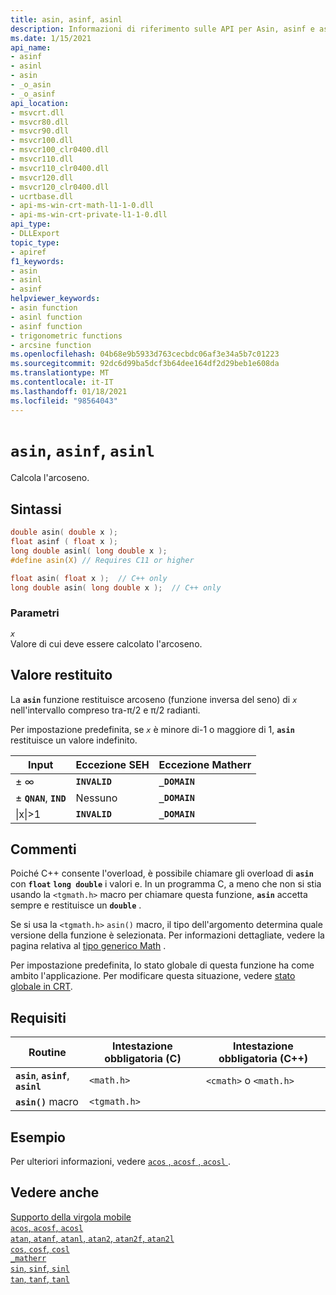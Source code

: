 ```yaml
---
title: asin, asinf, asinl
description: Informazioni di riferimento sulle API per Asin, asinf e asinl; che calcola l'arcoseno di un valore a virgola mobile.
ms.date: 1/15/2021
api_name:
- asinf
- asinl
- asin
- _o_asin
- _o_asinf
api_location:
- msvcrt.dll
- msvcr80.dll
- msvcr90.dll
- msvcr100.dll
- msvcr100_clr0400.dll
- msvcr110.dll
- msvcr110_clr0400.dll
- msvcr120.dll
- msvcr120_clr0400.dll
- ucrtbase.dll
- api-ms-win-crt-math-l1-1-0.dll
- api-ms-win-crt-private-l1-1-0.dll
api_type:
- DLLExport
topic_type:
- apiref
f1_keywords:
- asin
- asinl
- asinf
helpviewer_keywords:
- asin function
- asinl function
- asinf function
- trigonometric functions
- arcsine function
ms.openlocfilehash: 04b68e9b5933d763cecbdc06af3e34a5b7c01223
ms.sourcegitcommit: 92dc6d99ba5dcf3b64dee164df2d29beb1e608da
ms.translationtype: MT
ms.contentlocale: it-IT
ms.lasthandoff: 01/18/2021
ms.locfileid: "98564043"
---
```

# <a name="asin-asinf-asinl"></a>`asin`, `asinf`, `asinl`

Calcola l'arcoseno.

## <a name="syntax"></a>Sintassi

```C
double asin( double x );
float asinf ( float x );
long double asinl( long double x );
#define asin(X) // Requires C11 or higher

float asin( float x );  // C++ only
long double asin( long double x );  // C++ only
```

### <a name="parameters"></a>Parametri

*`x`*\
Valore di cui deve essere calcolato l'arcoseno.

## <a name="return-value"></a>Valore restituito

La **`asin`** funzione restituisce arcoseno (funzione inversa del seno) di *`x`* nell'intervallo compreso tra-π/2 e π/2 radianti.

Per impostazione predefinita, se *`x`* è minore di-1 o maggiore di 1, **`asin`** restituisce un valore indefinito.

|Input|Eccezione SEH|Eccezione Matherr|
|-----------|-------------------|-----------------------|
|± ∞|**`INVALID`**|**`_DOMAIN`**|
|± **`QNAN`**, **`IND`**|Nessuno|**`_DOMAIN`**|
|&#124;x&#124;>1|**`INVALID`**|**`_DOMAIN`**|

## <a name="remarks"></a>Commenti

Poiché C++ consente l'overload, è possibile chiamare gli overload di **`asin`** con **`float`** **`long double`** i valori e. In un programma C, a meno che non si stia usando la `<tgmath.h>` macro per chiamare questa funzione, **`asin`** accetta sempre e restituisce un **`double`** .

Se si usa la `<tgmath.h>` `asin()` macro, il tipo dell'argomento determina quale versione della funzione è selezionata. Per informazioni dettagliate, vedere la pagina relativa al [tipo generico Math](../../c-runtime-library/tgmath.md) .

Per impostazione predefinita, lo stato globale di questa funzione ha come ambito l'applicazione. Per modificare questa situazione, vedere [stato globale in CRT](../global-state.md).

## <a name="requirements"></a>Requisiti

|Routine|Intestazione obbligatoria (C)|Intestazione obbligatoria (C++)|
|-------------|---------------------|-|
|**`asin`**, **`asinf`**, **`asinl`**|`<math.h>`|`<cmath>` o `<math.h>`|
|**`asin()`** macro | `<tgmath.h>` ||

## <a name="example"></a>Esempio

Per ulteriori informazioni, vedere [ `acos` , `acosf` , `acosl` ](acos-acosf-acosl.md).

## <a name="see-also"></a>Vedere anche

[Supporto della virgola mobile](../../c-runtime-library/floating-point-support.md)\
[`acos`, `acosf`, `acosl`](acos-acosf-acosl.md)\
[`atan`, `atanf`, `atanl`, `atan2`, `atan2f`, `atan2l`](atan-atanf-atanl-atan2-atan2f-atan2l.md)\
[`cos`, `cosf`, `cosl`](cos-cosf-cosl.md)\
[`_matherr`](matherr.md)\
[`sin`, `sinf`, `sinl`](sin-sinf-sinl.md)\
[`tan`, `tanf`, `tanl`](tan-tanf-tanl.md)